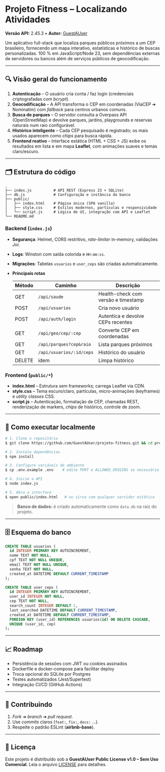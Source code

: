 # Projeto Fitness – Localizando Atividades

**Versão API:** 2.45.3 • **Autor:** [GuestAUser](https://github.com/GuestAUser)

Um aplicativo full-stack que localiza parques públicos próximos a um CEP brasileiro, fornecendo um mapa interativo, estatísticas e histórico de buscas personalizadas. 100 % em JavaScript/Node 23, sem dependências externas de servidores ou bancos além de serviços públicos de geocodificação.

---

## 🔍 Visão geral do funcionamento

1. **Autenticação** – O usuário cria conta / faz login (credenciais criptografadas com *bcrypt*).
2. **Geocodificação** – A API transforma o CEP em coordenadas (ViaCEP ➜ Nominatim) com *fallback* para centros urbanos comuns.
3. **Busca de parques** – O servidor consulta a Overpass API (OpenStreetMap) e devolve parques, jardins, playgrounds e reservas naturais num raio configurável.
4. **Histórico inteligente** – Cada CEP pesquisado é registrado; os mais usados aparecem como *chips* para busca rápida.
5. **Frontend reativo** – Interface estática (HTML + CSS + JS) exibe os resultados em lista e em mapa **Leaflet**, com animações suaves e temas claro/escuro.

---

## 🗂️ Estrutura do código

```
.
├── index.js          # API REST (Express 23 + SQLite)
├── db.js             # Configuração e instância do banco
├── public/
│   ├── index.html    # Página única (SPA vanilla)
│   ├── style.css     # Estilos modernos, partículas e responsividade
│   └── script.js     # Lógica de UI, integração com API e Leaflet
└── README.md
```

### Backend (`index.js`)

* **Segurança**: Helmet, CORS restritivo, *rate-limiter* in-memory, validações *Joi*.
* **Logs**: Winston com saída colorida e `HH:mm:ss`.
* **Migrações**: Tabelas `usuarios` e `user_ceps` são criadas automaticamente.
* **Principais rotas**

  | Método | Caminho                  | Descrição                           |
  | ------ | ------------------------ | ----------------------------------- |
  | GET    | `/api/saude`             | Health-check com versão e timestamp |
  | POST   | `/api/usuarios`          | Cria novo usuário                   |
  | POST   | `/api/auth/login`        | Autentica e devolve CEPs recentes   |
  | GET    | `/api/geo/cep/:cep`      | Converte CEP em coordenadas         |
  | GET    | `/api/parques?cep&raio`  | Lista parques próximos              |
  | GET    | `/api/usuarios/:id/ceps` | Histórico do usuário                |
  | DELETE | idem                     | Limpa histórico                     |

### Frontend (`public/*`)

* **index.html** – Estrutura sem frameworks; carrega Leaflet via CDN.
* **style.css** – Tema escuro/claro, partículas, micro-animações (keyframes) e *utility classes* CSS.
* **script.js** – Autenticação, formatação de CEP, chamadas REST, renderização de markers, *chips* de histórico, controle de zoom.

---

## 🚀 Como executar localmente

```bash
# 1. Clone o repositório
$ git clone https://github.com/GuestAUser/projeto-fitness.git && cd projeto-fitness

# 2. Instale dependências
$ npm install

# 3. Configure variáveis de ambiente
$ cp .env.example .env    # edite PORT e ALLOWED_ORIGINS se necessário

# 4. Inicie a API
$ node index.js

# 5. Abra a interface
$ open public/index.html   # ou sirva com qualquer servidor estático
```

> **Banco de dados:** é criado automaticamente como `data.db` na raiz do projeto.

---

## 🗄️ Esquema do banco

```sql
CREATE TABLE usuarios (
  id INTEGER PRIMARY KEY AUTOINCREMENT,
  nome TEXT NOT NULL,
  cpf TEXT NOT NULL UNIQUE,
  email TEXT NOT NULL UNIQUE,
  senha TEXT NOT NULL,
  created_at DATETIME DEFAULT CURRENT_TIMESTAMP
);

CREATE TABLE user_ceps (
  id INTEGER PRIMARY KEY AUTOINCREMENT,
  user_id INTEGER NOT NULL,
  cep TEXT NOT NULL,
  search_count INTEGER DEFAULT 1,
  last_searched DATETIME DEFAULT CURRENT_TIMESTAMP,
  created_at DATETIME DEFAULT CURRENT_TIMESTAMP,
  FOREIGN KEY (user_id) REFERENCES usuarios(id) ON DELETE CASCADE,
  UNIQUE (user_id, cep)
);
```

---

## 📈 Roadmap

* Persistência de sessões com JWT ou cookies assinados
* Dockerfile e docker-compose para facilitar deploy
* Troca opcional do SQLite por Postgres
* Testes automatizados (Jest/Supertest)
* Integração CI/CD (GitHub Actions)

---

## 🤝 Contribuindo

1. *Fork* ➜ *branch* ➜ *pull request*.
2. Use *commits* claros (`feat:`, `fix:`, `docs:` …).
3. Respeite o padrão ESLint (**airbnb-base**).

---

## 📜 Licença

Este projeto é distribuído sob a **GuestAUser Public License v1.0 – Sem Uso Comercial**. Leia o arquivo [LICENSE](./LICENSE) para detalhes.
